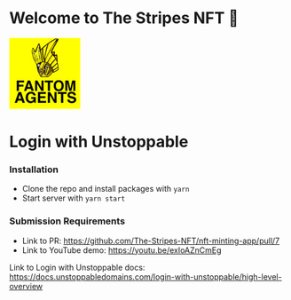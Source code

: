 # Welcome to The Stripes NFT 💎

![](https://github.com/The-Stripes-NFT/nft-minting-app/blob/main/logo-blob.png)

# Login with Unstoppable

### Installation
- Clone the repo and install packages with `yarn`
- Start server with `yarn start`

### Submission Requirements
- Link to PR: https://github.com/The-Stripes-NFT/nft-minting-app/pull/7
- Link to YouTube demo: https://youtu.be/exIoAZnCmEg

Link to Login with Unstoppable docs: https://docs.unstoppabledomains.com/login-with-unstoppable/high-level-overview
